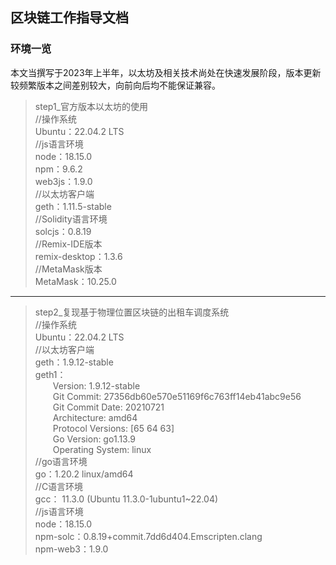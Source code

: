 ## 区块链工作指导文档
### 环境一览  
本文当撰写于2023年上半年，以太坊及相关技术尚处在快速发展阶段，版本更新较频繁版本之间差别较大，向前向后均不能保证兼容。
>step1_官方版本以太坊的使用  
//操作系统  
Ubuntu：22.04.2 LTS  
//js语言环境  
node：18.15.0  
npm：9.6.2  
web3js：1.9.0  
//以太坊客户端  
geth：1.11.5-stable  
//Solidity语言环境  
solcjs：0.8.19  
//Remix-IDE版本  
remix-desktop：1.3.6  
//MetaMask版本  
MetaMask：10.25.0  
---
> step2_复现基于物理位置区块链的出租车调度系统  
//操作系统  
Ubuntu：22.04.2 LTS  
//以太坊客户端  
geth：1.9.12-stable  
geth1：  
&emsp;&emsp;Version: 1.9.12-stable  
&emsp;&emsp;Git Commit: 27356db60e570e51169f6c763ff14eb41abc9e56  
&emsp;&emsp;Git Commit Date: 20210721  
&emsp;&emsp;Architecture: amd64  
&emsp;&emsp;Protocol Versions: [65 64 63]  
&emsp;&emsp;Go Version: go1.13.9  
&emsp;&emsp;Operating System: linux  
//go语言环境  
go：1.20.2 linux/amd64  
//C语言环境  
gcc： 11.3.0 (Ubuntu 11.3.0-1ubuntu1~22.04)  
//js语言环境  
node：18.15.0  
npm-solc：0.8.19+commit.7dd6d404.Emscripten.clang  
npm-web3：1.9.0  
